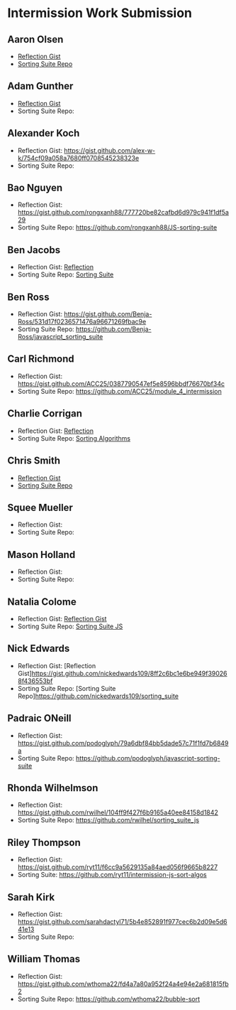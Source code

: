 # Intermission Work Submission

## Aaron Olsen

* [Reflection Gist](https://gist.github.com/MrAaronOlsen/cd97ff95fb22b8ec19c17b1042aa12e7) 
* [Sorting Suite Repo](https://github.com/MrAaronOlsen/sorting_suite_javascript)

## Adam Gunther

* [Reflection Gist](https://gist.github.com/adamgunther1/5cd51e98b02a922d9b26d38a77b0667a)
* Sorting Suite Repo: 

## Alexander Koch

* Reflection Gist: https://gist.github.com/alex-w-k/754cf09a058a7680ff0708545238323e
* Sorting Suite Repo: 

## Bao Nguyen

* Reflection Gist: https://gist.github.com/rongxanh88/777720be82cafbd6d979c941f1df5a29
* Sorting Suite Repo: https://github.com/rongxanh88/JS-sorting-suite

## Ben Jacobs

* Reflection Gist: [Reflection](https://gist.github.com/Benjaminpjacobs/fc12b9ab0bb3174101f2b3733e7a2b90)
* Sorting Suite Repo: [Sorting Suite](https://github.com/Benjaminpjacobs/js-sorting-suite)

## Ben Ross

* Reflection Gist: https://gist.github.com/Benja-Ross/531d17f0236571476a96671269fbac9e
* Sorting Suite Repo: https://github.com/Benja-Ross/javascript_sorting_suite

## Carl Richmond

* Reflection Gist: https://gist.github.com/ACC25/0387790547ef5e8596bbdf76670bf34c
* Sorting Suite Repo: https://github.com/ACC25/module_4_intermission

## Charlie Corrigan

* Reflection Gist: [Reflection](https://gist.github.com/charliecorrigan/64427fceb900ac550a17f428ce489f16)
* Sorting Suite Repo: [Sorting Algorithms](https://github.com/charliecorrigan/sorting-algorithms)

## Chris Smith

* [Reflection Gist](https://gist.github.com/iamchrissmith/58686f5c9d463ec3a741808b8c4ca3ea)
* [Sorting Suite Repo](https://github.com/iamchrissmith/sorting-suite) 

## Squee Mueller 

* Reflection Gist: 
* Sorting Suite Repo: 

## Mason Holland

* Reflection Gist: 
* Sorting Suite Repo: 

## Natalia Colome

* Reflection Gist: [Reflection Gist](https://gist.github.com/nmcolome/aa0321d52bd4fc9bd7b284de6457c2e7)
* Sorting Suite Repo: [Sorting Suite JS](https://github.com/nmcolome/sorting_suite_js)

## Nick Edwards

* Reflection Gist: [Reflection Gist]https://gist.github.com/nickedwards109/8ff2c6bc1e6be949f390268f436553bf
* Sorting Suite Repo: [Sorting Suite Repo]https://github.com/nickedwards109/sorting_suite

## Padraic ONeill

* Reflection Gist: https://gist.github.com/podoglyph/79a6dbf84bb5dade57c71f1fd7b6849a
* Sorting Suite Repo: https://github.com/podoglyph/javascript-sorting-suite

## Rhonda Wilhelmson

* Reflection Gist: https://gist.github.com/rwilhel/104ff9f427f6b9165a40ee84158d1842
* Sorting Suite Repo: https://github.com/rwilhel/sorting_suite_js

## Riley Thompson

* Reflection Gist: https://gist.github.com/ryt11/f6cc9a5629135a84aed056f9665b8227
* Sorting Suite: https://github.com/ryt11/intermission-js-sort-algos

## Sarah Kirk

* Reflection Gist: https://gist.github.com/sarahdactyl71/5b4e852891f977cec6b2d09e5d641e13
* Sorting Suite Repo: 

## William Thomas

* Reflection Gist: https://gist.github.com/wthoma22/fd4a7a80a952f24a4e94e2a681815fb2
* Sorting Suite Repo: https://github.com/wthoma22/bubble-sort
